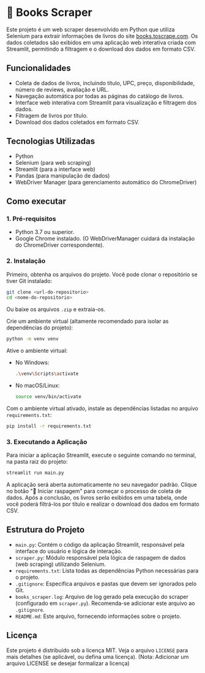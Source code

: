 # 📘 Books Scraper

Este projeto é um web scraper desenvolvido em Python que utiliza Selenium para extrair informações de livros do site [books.toscrape.com](http://books.toscrape.com/). Os dados coletados são exibidos em uma aplicação web interativa criada com Streamlit, permitindo a filtragem e o download dos dados em formato CSV.

## Funcionalidades

- Coleta de dados de livros, incluindo título, UPC, preço, disponibilidade, número de reviews, avaliação e URL.
- Navegação automática por todas as páginas do catálogo de livros.
- Interface web interativa com Streamlit para visualização e filtragem dos dados.
- Filtragem de livros por título.
- Download dos dados coletados em formato CSV.

## Tecnologias Utilizadas

- Python
- Selenium (para web scraping)
- Streamlit (para a interface web)
- Pandas (para manipulação de dados)
- WebDriver Manager (para gerenciamento automático do ChromeDriver)

## Como executar

### 1. Pré-requisitos

- Python 3.7 ou superior.
- Google Chrome instalado. (O WebDriverManager cuidará da instalação do ChromeDriver correspondente).

### 2. Instalação

Primeiro, obtenha os arquivos do projeto. Você pode clonar o repositório se tiver Git instalado:
```bash
git clone <url-do-repositorio>
cd <nome-do-repositorio>
```
Ou baixe os arquivos `.zip` e extraia-os.

Crie um ambiente virtual (altamente recomendado para isolar as dependências do projeto):
```bash
python -m venv venv
```

Ative o ambiente virtual:

- No Windows:
  ```bash
  .\venv\Scripts\activate
  ```
- No macOS/Linux:
  ```bash
  source venv/bin/activate
  ```

Com o ambiente virtual ativado, instale as dependências listadas no arquivo `requirements.txt`:
```bash
pip install -r requirements.txt
```

### 3. Executando a Aplicação

Para iniciar a aplicação Streamlit, execute o seguinte comando no terminal, na pasta raiz do projeto:
```bash
streamlit run main.py
```

A aplicação será aberta automaticamente no seu navegador padrão. Clique no botão "🚀 Iniciar raspagem" para começar o processo de coleta de dados. Após a conclusão, os livros serão exibidos em uma tabela, onde você poderá filtrá-los por título e realizar o download dos dados em formato CSV.

## Estrutura do Projeto

- `main.py`: Contém o código da aplicação Streamlit, responsável pela interface do usuário e lógica de interação.
- `scraper.py`: Módulo responsável pela lógica de raspagem de dados (web scraping) utilizando Selenium.
- `requirements.txt`: Lista todas as dependências Python necessárias para o projeto.
- `.gitignore`: Especifica arquivos e pastas que devem ser ignorados pelo Git.
- `books_scraper.log`: Arquivo de log gerado pela execução do scraper (configurado em `scraper.py`). Recomenda-se adicionar este arquivo ao `.gitignore`.
- `README.md`: Este arquivo, fornecendo informações sobre o projeto.

## Licença

Este projeto é distribuído sob a licença MIT. Veja o arquivo `LICENSE` para mais detalhes (se aplicável, ou defina uma licença).
(Nota: Adicionar um arquivo LICENSE se desejar formalizar a licença)
```
